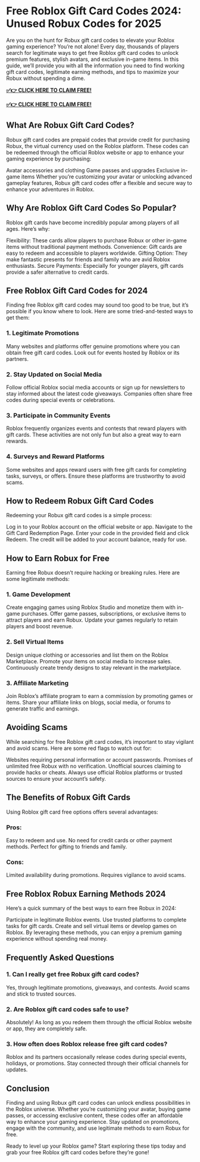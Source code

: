 # Free Roblox Gift Card Codes 2024: Unused Robux Codes for 2025
Are you on the hunt for Robux gift card codes to elevate your Roblox gaming experience? You’re not alone! Every day, thousands of players search for legitimate ways to get free Roblox gift card codes to unlock premium features, stylish avatars, and exclusive in-game items. In this guide, we’ll provide you with all the information you need to find working gift card codes, legitimate earning methods, and tips to maximize your Robux without spending a dime.

**[✅👉 CLICK HERE TO CLAIM FREE!](https://givxo.com/robux-generator/)**

**[✅👉 CLICK HERE TO CLAIM FREE!](https://givxo.com/robux-generator/)**

## What Are Robux Gift Card Codes?
Robux gift card codes are prepaid codes that provide credit for purchasing Robux, the virtual currency used on the Roblox platform. These codes can be redeemed through the official Roblox website or app to enhance your gaming experience by purchasing:

Avatar accessories and clothing
Game passes and upgrades
Exclusive in-game items
Whether you’re customizing your avatar or unlocking advanced gameplay features, Robux gift card codes offer a flexible and secure way to enhance your adventures in Roblox.

## Why Are Roblox Gift Card Codes So Popular?
Roblox gift cards have become incredibly popular among players of all ages. Here’s why:

Flexibility: These cards allow players to purchase Robux or other in-game items without traditional payment methods.
Convenience: Gift cards are easy to redeem and accessible to players worldwide.
Gifting Option: They make fantastic presents for friends and family who are avid Roblox enthusiasts.
Secure Payments: Especially for younger players, gift cards provide a safer alternative to credit cards.

## Free Roblox Gift Card Codes for 2024
Finding free Roblox gift card codes may sound too good to be true, but it’s possible if you know where to look. Here are some tried-and-tested ways to get them:

### 1. Legitimate Promotions
Many websites and platforms offer genuine promotions where you can obtain free gift card codes. Look out for events hosted by Roblox or its partners.

### 2. Stay Updated on Social Media
Follow official Roblox social media accounts or sign up for newsletters to stay informed about the latest code giveaways. Companies often share free codes during special events or celebrations.

### 3. Participate in Community Events
Roblox frequently organizes events and contests that reward players with gift cards. These activities are not only fun but also a great way to earn rewards.

### 4. Surveys and Reward Platforms
Some websites and apps reward users with free gift cards for completing tasks, surveys, or offers. Ensure these platforms are trustworthy to avoid scams.

## How to Redeem Robux Gift Card Codes
Redeeming your Robux gift card codes is a simple process:

Log in to your Roblox account on the official website or app.
Navigate to the Gift Card Redemption Page.
Enter your code in the provided field and click Redeem.
The credit will be added to your account balance, ready for use.

## How to Earn Robux for Free
Earning free Robux doesn’t require hacking or breaking rules. Here are some legitimate methods:

### 1. Game Development
Create engaging games using Roblox Studio and monetize them with in-game purchases.
Offer game passes, subscriptions, or exclusive items to attract players and earn Robux.
Update your games regularly to retain players and boost revenue.
### 2. Sell Virtual Items
Design unique clothing or accessories and list them on the Roblox Marketplace.
Promote your items on social media to increase sales.
Continuously create trendy designs to stay relevant in the marketplace.
### 3. Affiliate Marketing
Join Roblox’s affiliate program to earn a commission by promoting games or items.
Share your affiliate links on blogs, social media, or forums to generate traffic and earnings.

## Avoiding Scams
While searching for free Roblox gift card codes, it’s important to stay vigilant and avoid scams. Here are some red flags to watch out for:

Websites requiring personal information or account passwords.
Promises of unlimited free Robux with no verification.
Unofficial sources claiming to provide hacks or cheats.
Always use official Roblox platforms or trusted sources to ensure your account’s safety.

## The Benefits of Robux Gift Cards
Using Roblox gift card free options offers several advantages:

### Pros:
Easy to redeem and use.
No need for credit cards or other payment methods.
Perfect for gifting to friends and family.
### Cons:
Limited availability during promotions.
Requires vigilance to avoid scams.

## Free Roblox Robux Earning Methods 2024
Here’s a quick summary of the best ways to earn free Robux in 2024:

Participate in legitimate Roblox events.
Use trusted platforms to complete tasks for gift cards.
Create and sell virtual items or develop games on Roblox.
By leveraging these methods, you can enjoy a premium gaming experience without spending real money.

## Frequently Asked Questions
### 1. Can I really get free Robux gift card codes?
Yes, through legitimate promotions, giveaways, and contests. Avoid scams and stick to trusted sources.

### 2. Are Roblox gift card codes safe to use?
Absolutely! As long as you redeem them through the official Roblox website or app, they are completely safe.

### 3. How often does Roblox release free gift card codes?
Roblox and its partners occasionally release codes during special events, holidays, or promotions. Stay connected through their official channels for updates.

## Conclusion

Finding and using Robux gift card codes can unlock endless possibilities in the Roblox universe. Whether you’re customizing your avatar, buying game passes, or accessing exclusive content, these codes offer an affordable way to enhance your gaming experience. Stay updated on promotions, engage with the community, and use legitimate methods to earn Robux for free.

Ready to level up your Roblox game? Start exploring these tips today and grab your free Roblox gift card codes before they’re gone!
